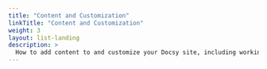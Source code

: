 ```yaml
---
title: "Content and Customization"
linkTitle: "Content and Customization"
weight: 3
layout: list-landing
description: >
  How to add content to and customize your Docsy site, including working with sections, landing pages, navigation, and special shortcodes.
---
```



